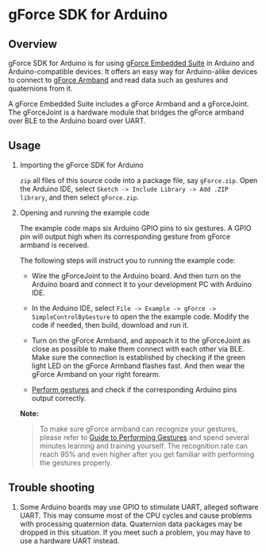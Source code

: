 # gForce SDK for Arduino

## Overview
gForce SDK for Arduino is for using [gForce Embedded Suite][gForceEmbeddedSuite] 
in Arduino and Arduino-compatible devices. It offers an easy way for 
Arduino-alike devices to connect to [gForce Armband][gForceArmband] and read 
data such as gestures and quaternions from it.

A gForce Embedded Suite includes a gForce Armband and a gForceJoint. 
The gForceJoint is a hardware module that bridges the gForce armband over BLE 
to the Arduino board over UART.

## Usage
1. Importing the gForce SDK for Arduino

    `zip` all files of this source code into a package file, say `gForce.zip`.
    Open the Arduino IDE, select `Sketch -> Include Library -> Add .ZIP library`,
    and then select `gForce.zip`.

2. Opening and running the example code

    The example code maps six Arduino GPIO pins to six gestures. A GPIO pin
    will output high when its corresponding gesture from gForce armband is
    received.

    The following steps will instruct you to running the example code:

    * Wire the gForceJoint to the Arduino board. And then turn on the Arduino 
      board and connect it to your development PC with Arduino IDE.

    * In the Arduino IDE, select `File -> Example -> gForce -> SimpleControlByGesture`
      to open the the example code. Modify the code if needed, then build,
      download and run it.

    * Turn on the gForce Armband, and appoach it to the gForceJoint as close as 
      possible to make them connect with each other via BLE. Make sure the 
      connection is established by checking if the green light LED on the 
      gForce Armband flashes fast. And then wear the gForce Armband on your 
      right forearm.

    * [Perform gestures][GuideToPerformingGestures] and check if the corresponding 
      Arduino pins output correctly.

    **Note:**
    > To make sure gForce armband can recognize your gestures, please refer to
    > [Guide to Performing Gestures][GuideToPerformingGestures]
    > and spend several minutes learning and training yourself. The recognition
    > rate can reach 95% and even higher after you get familiar with performing 
    > the gestures properly.

## Trouble shooting
1. Some Arduino boards may use GPIO to stimulate UART, alleged software UART.
   This may consume most of the CPU cycles and cause problems with processing
   quaternion data. Quaternion data packages may be dropped in this situation.
   If you meet such a problem,  you may have to use a hardware UART instead.

[gForceEmbeddedSuite]: https://oymotion.github.io/doc/gForce100EmbeddedSuiteUserGuide/
[gForceArmband]: https://oymotion.github.io/doc/gForce100UserGuide/
[GuideToPerformingGestures]: https://www.youtube.com/watch?v=wBsYJf0wrkk  
